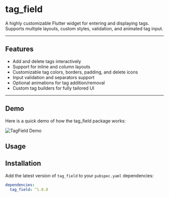 # tag_field

A highly customizable Flutter widget for entering and displaying tags.  
Supports multiple layouts, custom styles, validation, and animated tag input.

---

## Features

- Add and delete tags interactively  
- Support for inline and column layouts  
- Customizable tag colors, borders, padding, and delete icons  
- Input validation and separators support  
- Optional animations for tag addition/removal  
- Custom tag builders for fully tailored UI  

---


## Demo

Here is a quick demo of how the tag_field package works:

![TagField Demo](example/assets/demo.gif)

## Usage


## Installation

Add the latest version of `tag_field` to your `pubspec.yaml` dependencies:

```yaml
dependencies:
  tag_field: ^1.0.0
